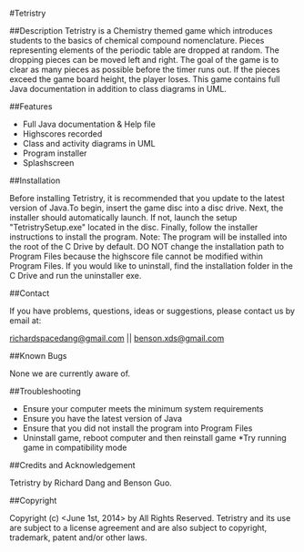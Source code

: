 #Tetristry

##Description
Tetristry is a Chemistry themed game which introduces students to the basics of chemical compound nomenclature. Pieces representing elements of the periodic table are dropped at random. The dropping pieces can be moved left and right. The goal of the game is to clear as many pieces as possible before the timer runs out. If the pieces exceed the game board height, the player loses. This game contains full Java documentation in addition to class diagrams in UML.

##Features

* Full Java documentation & Help file
* Highscores recorded
* Class and activity diagrams in UML
* Program installer
* Splashscreen

	
##Installation

Before installing Tetristry, it is recommended that you update to 
the latest version of Java.To begin, insert the game disc into a 
disc drive. Next, the installer should automatically launch.
If not, launch the setup "TetristrySetup.exe" located in the disc.
Finally, follow the installer instructions to install the program. 
Note: The program will be installed into the root of the C Drive 
by default. DO NOT change the installation path to Program Files 
because the highscore file cannot be modified within Program Files.
If you would like to uninstall, find the installation folder in
the C Drive and run the uninstaller exe.

##Contact 

If you have problems, questions, ideas or suggestions, please contact
 us by email at:
 
richardspacedang@gmail.com 	|| 	benson.xds@gmail.com

##Known Bugs
	
None we are currently aware of.

##Troubleshooting

* Ensure your computer meets the minimum system requirements
* Ensure you have the latest version of Java
* Ensure that you did not install the program into Program Files
* Uninstall game, reboot computer and then reinstall game
	*Try running game in compatibility mode
	

##Credits and Acknowledgement

Tetristry by Richard Dang and Benson Guo. 

##Copyright

Copyright (c) <June 1st, 2014> by <RBCS Inc.> All Rights Reserved.
Tetristry and its use are subject to a license agreement and are
also subject to copyright, trademark, patent and/or other laws. 
